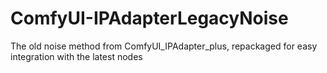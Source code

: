 # ComfyUI-IPAdapterLegacyNoise
The old noise method from ComfyUI_IPAdapter_plus, repackaged for easy integration with the latest nodes
